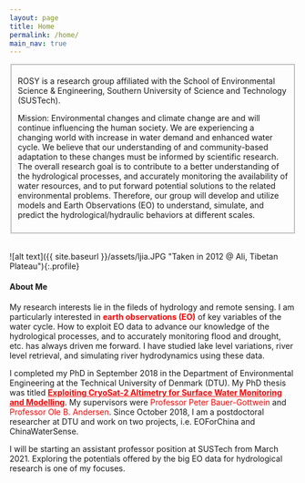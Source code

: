 ```yaml
---
layout: page
title: Home
permalink: /home/
main_nav: true
---
```

<fieldset>
  <p>ROSY is a research group affiliated with the School of Environmental Science & Engineering, Southern University of Science and Technology (SUSTech).</p>
  <p>Mission: Environmental changes and climate change are and will continue influencing the human society. We are experiencing a changing world with increase in water demand and enhanced water cycle. We believe that our understanding of and community-based adaptation to these changes must be informed by scientific research. The overall research goal is to contribute to a better understanding of the hydrological processes, and accurately monitoring the availability of water resources, and to put forward potential solutions to the related environmental problems. Therefore, our group will develop and utilize models and Earth Observations (EO) to understand, simulate, and predict the hydrological/hydraulic behaviors at different scales. </p>
</fieldset>

<br>

![alt text]({{ site.baseurl }}/assets/ljia.JPG "Taken in 2012 @ Ali, Tibetan Plateau"){:.profile}

<h4>About Me</h4>

My research interests lie in the fileds of hydrology and remote sensing. I am particularly interested  in <strong style="color:red;">earth observations (EO)</strong> of key variables of the water cycle. How to exploit EO data to advance our knowledge of the hydrological processes, and to accurately monitoring flood and drought, etc. has always driven me forward. I have studied lake level variations, river level retrieval, and simulating river hydrodynamics using these data. 

I completed my PhD in September 2018 in the Department of Environmental Engineering at the Technical University of Denmark (DTU). My PhD thesis was titled <a href="https://orbit.dtu.dk/en/publications/exploiting-cryosat-2-altimetry-for-surface-water-monitoring-and-m" style="color: red;font-weight:bold;">Exploiting CryoSat-2 Altimetry for Surface Water Monitoring and Modelling</a>. My supervisors were <font color="red">Professor Peter Bauer-Gottwein</font> and <font color="red">Professor Ole B. Andersen</font>. Since October 2018, I am a postdoctoral researcher at DTU and work on two projects, i.e. EOForChina and ChinaWaterSense.

I will be starting an assistant professor position at SUSTech from March 2021. Exploring the potentials offered by the big EO data for hydrological research is one of my focuses.     
